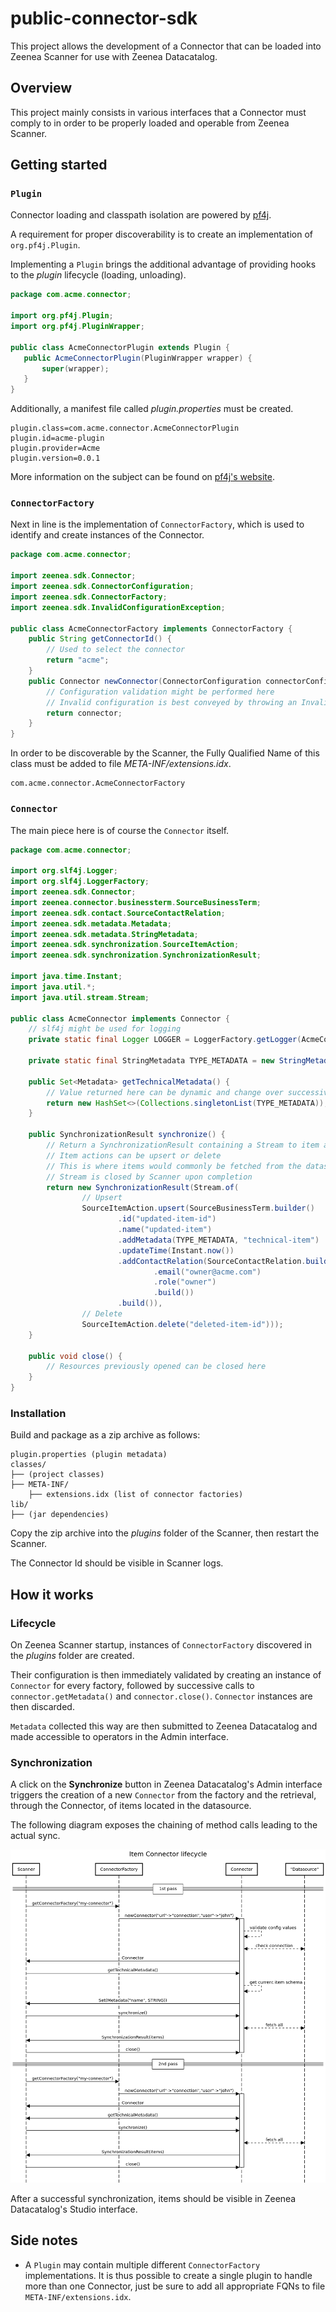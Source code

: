 # public-connector-sdk

This project allows the development of a Connector that can be loaded into Zeenea Scanner for use with Zeenea
Datacatalog.

## Overview

This project mainly consists in various interfaces that a Connector must comply to in order to be properly loaded and
operable from Zeenea Scanner.

## Getting started

### `Plugin`

Connector loading and classpath isolation are powered by [pf4j](https://pf4j.org/).

A requirement for proper discoverability is to create an implementation of `org.pf4j.Plugin`.

Implementing a `Plugin` brings the additional advantage of providing hooks to the _plugin_ lifecycle (loading,
unloading).

```java
package com.acme.connector;

import org.pf4j.Plugin;
import org.pf4j.PluginWrapper;

public class AcmeConnectorPlugin extends Plugin {
   public AcmeConnectorPlugin(PluginWrapper wrapper) {
       super(wrapper);
   }
}
```

Additionally, a manifest file called *plugin.properties* must be created.

```
plugin.class=com.acme.connector.AcmeConnectorPlugin
plugin.id=acme-plugin
plugin.provider=Acme
plugin.version=0.0.1
``` 

More information on the subject can be found on [pf4j's website](https://pf4j.org/doc/getting-started.html).

### `ConnectorFactory`

Next in line is the implementation of `ConnectorFactory`, which is used to identify and create instances of the
Connector.

```java
package com.acme.connector;

import zeenea.sdk.Connector;
import zeenea.sdk.ConnectorConfiguration;
import zeenea.sdk.ConnectorFactory;
import zeenea.sdk.InvalidConfigurationException;

public class AcmeConnectorFactory implements ConnectorFactory {
    public String getConnectorId() {
        // Used to select the connector
        return "acme";
    }
    public Connector newConnector(ConnectorConfiguration connectorConfiguration) throws InvalidConfigurationException {
        // Configuration validation might be performed here
        // Invalid configuration is best conveyed by throwing an InvalidConfigurationException
        return connector;
    }
}
```

In order to be discoverable by the Scanner, the Fully Qualified Name of this class must be added to file
*META-INF/extensions.idx*.

```
com.acme.connector.AcmeConnectorFactory
```

### `Connector`

The main piece here is of course the `Connector` itself.

```java
package com.acme.connector;

import org.slf4j.Logger;
import org.slf4j.LoggerFactory;
import zeenea.sdk.Connector;
import zeenea.connector.businessterm.SourceBusinessTerm;
import zeenea.sdk.contact.SourceContactRelation;
import zeenea.sdk.metadata.Metadata;
import zeenea.sdk.metadata.StringMetadata;
import zeenea.sdk.synchronization.SourceItemAction;
import zeenea.sdk.synchronization.SynchronizationResult;

import java.time.Instant;
import java.util.*;
import java.util.stream.Stream;

public class AcmeConnector implements Connector {
    // slf4j might be used for logging
    private static final Logger LOGGER = LoggerFactory.getLogger(AcmeConnector.class);

    private static final StringMetadata TYPE_METADATA = new StringMetadata("Type");

    public Set<Metadata> getTechnicalMetadata() {
        // Value returned here can be dynamic and change over successive calls
        return new HashSet<>(Collections.singletonList(TYPE_METADATA));
    }

    public SynchronizationResult synchronize() {
        // Return a SynchronizationResult containing a Stream to item actions
        // Item actions can be upsert or delete
        // This is where items would commonly be fetched from the datasource
        // Stream is closed by Scanner upon completion
        return new SynchronizationResult(Stream.of(
                // Upsert
                SourceItemAction.upsert(SourceBusinessTerm.builder()
                        .id("updated-item-id")
                        .name("updated-item")
                        .addMetadata(TYPE_METADATA, "technical-item")
                        .updateTime(Instant.now())
                        .addContactRelation(SourceContactRelation.builder()
                                .email("owner@acme.com")
                                .role("owner")
                                .build())
                        .build()),
                // Delete
                SourceItemAction.delete("deleted-item-id")));
    }

    public void close() {
        // Resources previously opened can be closed here
    }
}
```

### Installation

Build and package as a zip archive as follows:

```
plugin.properties (plugin metadata)
classes/
├── (project classes)
├── META-INF/
    ├── extensions.idx (list of connector factories)
lib/
├── (jar dependencies)
```

Copy the zip archive into the *plugins* folder of the Scanner, then restart the Scanner.

The Connector Id should be visible in Scanner logs.

## How it works

### Lifecycle

On Zeenea Scanner startup, instances of `ConnectorFactory` discovered in the *plugins* folder are created.

Their configuration is then immediately validated by creating an instance of `Connector` for every factory, followed by
successive calls to `connector.getMetadata()` and `connector.close()`. `Connector` instances are then discarded.

`Metadata` collected this way are then submitted to Zeenea Datacatalog and made accessible to operators in the Admin
interface.

### Synchronization

A click on the **Synchronize** button in Zeenea Datacatalog's Admin interface triggers the creation of a new `Connector`
from the factory and the retrieval, through the Connector, of items located in the datasource.

The following diagram exposes the chaining of method calls leading to the actual sync.

![](src/main/resources/doc-files/connector-sequence-diagram.png)

After a successful synchronization, items should be visible in Zeenea Datacatalog's Studio interface.

## Side notes

* A `Plugin` may contain multiple different `ConnectorFactory` implementations. It is thus possible to create a single
  plugin to handle more than one Connector, just be sure to add all appropriate FQNs to file `META-INF/extensions.idx`.
